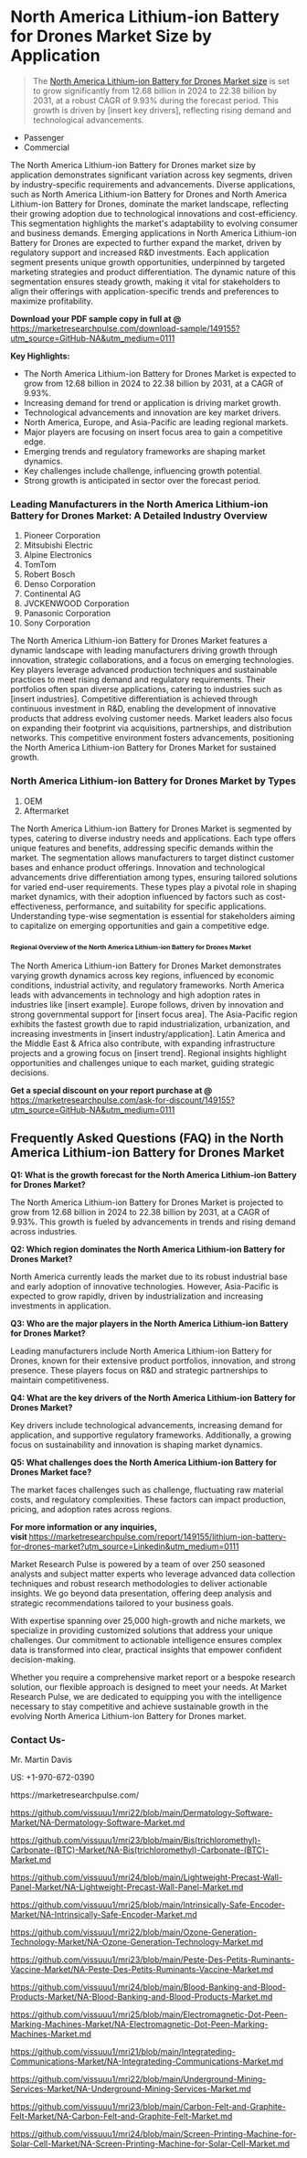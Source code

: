 <h1>North America Lithium-ion Battery for Drones Market&nbsp;Size by Application</h1><blockquote><p>The <a href="https://marketresearchpulse.com/download-sample/149155?utm_source=GitHub-NA&amp;utm_medium=0111">North America Lithium-ion Battery for Drones Market size</a> is set to grow significantly from 12.68 billion in 2024 to 22.38 billion by 2031, at a robust CAGR of 9.93% during the forecast period. This growth is driven by [insert key drivers], reflecting rising demand and technological advancements.</p></blockquote><ul><li>Passenger <li> Commercial</li></ul><p>The North America Lithium-ion Battery for Drones market size by application demonstrates significant variation across key segments, driven by industry-specific requirements and advancements. Diverse applications, such as North America Lithium-ion Battery for Drones and North America Lithium-ion Battery for Drones, dominate the market landscape, reflecting their growing adoption due to technological innovations and cost-efficiency. This segmentation highlights the market's adaptability to evolving consumer and business demands. Emerging applications in North America Lithium-ion Battery for Drones are expected to further expand the market, driven by regulatory support and increased R&D investments. Each application segment presents unique growth opportunities, underpinned by targeted marketing strategies and product differentiation. The dynamic nature of this segmentation ensures steady growth, making it vital for stakeholders to align their offerings with application-specific trends and preferences to maximize profitability.</p><p><strong>Download your PDF sample copy in full at @ </strong><a href="https://marketresearchpulse.com/download-sample/149155?utm_source=GitHub-NA&amp;utm_medium=0111">https://marketresearchpulse.com/download-sample/149155?utm_source=GitHub-NA&amp;utm_medium=0111</a></p><p><strong>Key Highlights: </strong></p><ul><li>The North America Lithium-ion Battery for Drones Market is expected to grow from 12.68 billion in 2024 to 22.38 billion by 2031, at a CAGR of 9.93%.</li><li>Increasing demand for trend or application is driving market growth.</li><li>Technological advancements and innovation are key market drivers.</li><li>North America, Europe, and Asia-Pacific are leading regional markets.</li><li>Major players are focusing on insert focus area to gain a competitive edge.</li><li>Emerging trends and regulatory frameworks are shaping market dynamics.</li><li>Key challenges include challenge, influencing growth potential.</li><li>Strong growth is anticipated in sector over the forecast period.</li></ul><h3>Leading Manufacturers in the North America Lithium-ion Battery for Drones Market: A Detailed Industry Overview</h3><ol><li>Pioneer Corporation</li><li>Mitsubishi Electric</li><li>Alpine Electronics</li><li>TomTom</li><li>Robert Bosch</li><li>Denso Corporation</li><li>Continental AG</li><li>JVCKENWOOD Corporation</li><li>Panasonic Corporation</li><li>Sony Corporation</li></ol><div class="flex max-w-full flex-col flex-grow"><div class="min-h-8 text-message flex w-full flex-col items-end gap-2 whitespace-normal break-words [.text-message+&amp;]:mt-5" dir="auto" data-message-author-role="assistant" data-message-id="fd8432e4-4910-450d-b182-61b7bfb0a01f" data-message-model-slug="gpt-4o"><div class="flex w-full flex-col gap-1 empty:hidden first:pt-[3px]"><div class="markdown prose w-full break-words dark:prose-invert light"><p>The North America Lithium-ion Battery for Drones Market features a dynamic landscape with leading manufacturers driving growth through innovation, strategic collaborations, and a focus on emerging technologies. Key players leverage advanced production techniques and sustainable practices to meet rising demand and regulatory requirements. Their portfolios often span diverse applications, catering to industries such as [insert industries]. Competitive differentiation is achieved through continuous investment in R&amp;D, enabling the development of innovative products that address evolving customer needs. Market leaders also focus on expanding their footprint via acquisitions, partnerships, and distribution networks. This competitive environment fosters advancements, positioning the North America Lithium-ion Battery for Drones Market for sustained growth.</p></div></div></div></div><h3>North America Lithium-ion Battery for Drones Market by Types</h3><ol><li>OEM <li> Aftermarket</li></ol><div class="flex max-w-full flex-col flex-grow"><div class="min-h-8 text-message flex w-full flex-col items-end gap-2 whitespace-normal break-words [.text-message+&amp;]:mt-5" dir="auto" data-message-author-role="assistant" data-message-id="084470be-0bb7-4664-bddf-5156b4f41249" data-message-model-slug="gpt-4o-mini"><div class="flex w-full flex-col gap-1 empty:hidden first:pt-[3px]"><div class="markdown prose w-full break-words dark:prose-invert light"><p>The North America Lithium-ion Battery for Drones Market is segmented by types, catering to diverse industry needs and applications. Each type offers unique features and benefits, addressing specific demands within the market. The segmentation allows manufacturers to target distinct customer bases and enhance product offerings. Innovation and technological advancements drive differentiation among types, ensuring tailored solutions for varied end-user requirements. These types play a pivotal role in shaping market dynamics, with their adoption influenced by factors such as cost-effectiveness, performance, and suitability for specific applications. Understanding type-wise segmentation is essential for stakeholders aiming to capitalize on emerging opportunities and gain a competitive edge.</p></div></div></div></div><h3><span style="font-size: 11px;">Regional Overview of the North America Lithium-ion Battery for Drones Market</span></h3><div class="flex max-w-full flex-col flex-grow"><div class="min-h-8 text-message flex w-full flex-col items-end gap-2 whitespace-normal break-words [.text-message+&amp;]:mt-5" dir="auto" data-message-author-role="assistant" data-message-id="e9038762-ce64-4e30-91c9-9bd413514231" data-message-model-slug="gpt-4o-mini"><div class="flex w-full flex-col gap-1 empty:hidden first:pt-[3px]"><div class="markdown prose w-full break-words dark:prose-invert light"><p>The North America Lithium-ion Battery for Drones Market demonstrates varying growth dynamics across key regions, influenced by economic conditions, industrial activity, and regulatory frameworks. North America leads with advancements in technology and high adoption rates in industries like [insert example]. Europe follows, driven by innovation and strong governmental support for [insert focus area]. The Asia-Pacific region exhibits the fastest growth due to rapid industrialization, urbanization, and increasing investments in [insert industry/application]. Latin America and the Middle East &amp; Africa also contribute, with expanding infrastructure projects and a growing focus on [insert trend]. Regional insights highlight opportunities and challenges unique to each market, guiding strategic decisions.</p></div></div></div></div><p><strong>Get a special discount on your report purchase at @ </strong><a href="https://marketresearchpulse.com/ask-for-discount/149155?utm_source=GitHub-NA&amp;utm_medium=0111">https://marketresearchpulse.com/ask-for-discount/149155?utm_source=GitHub-NA&amp;utm_medium=0111</a></p><h2>Frequently Asked Questions (FAQ) in the North America Lithium-ion Battery for Drones Market</h2><p><strong>Q1: What is the growth forecast for the North America Lithium-ion Battery for Drones Market?</strong></p><p>The North America Lithium-ion Battery for Drones Market is projected to grow from 12.68 billion in 2024 to 22.38 billion by 2031, at a CAGR of 9.93%. This growth is fueled by advancements in trends and rising demand across industries.</p><p><strong>Q2: Which region dominates the North America Lithium-ion Battery for Drones Market?</strong></p><p>North America currently leads the market due to its robust industrial base and early adoption of innovative technologies. However, Asia-Pacific is expected to grow rapidly, driven by industrialization and increasing investments in application.</p><p><strong>Q3: Who are the major players in the North America Lithium-ion Battery for Drones Market?</strong></p><p>Leading manufacturers include North America Lithium-ion Battery for Drones, known for their extensive product portfolios, innovation, and strong presence. These players focus on R&amp;D and strategic partnerships to maintain competitiveness.</p><p><strong>Q4: What are the key drivers of the North America Lithium-ion Battery for Drones Market?</strong></p><p>Key drivers include technological advancements, increasing demand for application, and supportive regulatory frameworks. Additionally, a growing focus on sustainability and innovation is shaping market dynamics.</p><p><strong>Q5: What challenges does the North America Lithium-ion Battery for Drones Market face?</strong></p><p>The market faces challenges such as challenge, fluctuating raw material costs, and regulatory complexities. These factors can impact production, pricing, and adoption rates across regions.</p><p><strong>For more information or any inquiries, visit&nbsp;</strong><a href="https://marketresearchpulse.com/report/149155/lithium-ion-battery-for-drones-market?utm_source=Linkedin&utm_medium=0111">https://marketresearchpulse.com/report/149155/lithium-ion-battery-for-drones-market?utm_source=Linkedin&utm_medium=0111</a></p><p>Market Research Pulse is powered by a team of over 250 seasoned analysts and subject matter experts who leverage advanced data collection techniques and robust research methodologies to deliver actionable insights. We go beyond data presentation, offering deep analysis and strategic recommendations tailored to your business goals.</p><p>With expertise spanning over 25,000 high-growth and niche markets, we specialize in providing customized solutions that address your unique challenges. Our commitment to actionable intelligence ensures complex data is transformed into clear, practical insights that empower confident decision-making.</p><p>Whether you require a comprehensive market report or a bespoke research solution, our flexible approach is designed to meet your needs. At Market Research Pulse, we are dedicated to equipping you with the intelligence necessary to stay competitive and achieve sustainable growth in the evolving North America Lithium-ion Battery for Drones market.</p><h3><strong>Contact Us-</strong></h3><p>Mr. Martin Davis</p><p>US: +1-970-672-0390</p><p>https://marketresearchpulse.com/</p><p><a href="https://github.com/vissuuu1/mri22/blob/main/Dermatology-Software-Market/NA-Dermatology-Software-Market.md">https://github.com/vissuuu1/mri22/blob/main/Dermatology-Software-Market/NA-Dermatology-Software-Market.md</a></p><p><a href="https://github.com/vissuuu1/mri23/blob/main/Bis(trichloromethyl)-Carbonate-(BTC)-Market/NA-Bis(trichloromethyl)-Carbonate-(BTC)-Market.md">https://github.com/vissuuu1/mri23/blob/main/Bis(trichloromethyl)-Carbonate-(BTC)-Market/NA-Bis(trichloromethyl)-Carbonate-(BTC)-Market.md</a></p><p><a href="https://github.com/vissuuu1/mri24/blob/main/Lightweight-Precast-Wall-Panel-Market/NA-Lightweight-Precast-Wall-Panel-Market.md">https://github.com/vissuuu1/mri24/blob/main/Lightweight-Precast-Wall-Panel-Market/NA-Lightweight-Precast-Wall-Panel-Market.md</a></p><p><a href="https://github.com/vissuuu1/mri25/blob/main/Intrinsically-Safe-Encoder-Market/NA-Intrinsically-Safe-Encoder-Market.md">https://github.com/vissuuu1/mri25/blob/main/Intrinsically-Safe-Encoder-Market/NA-Intrinsically-Safe-Encoder-Market.md</a></p><p><a href="https://github.com/vissuuu1/mri22/blob/main/Ozone-Generation-Technology-Market/NA-Ozone-Generation-Technology-Market.md">https://github.com/vissuuu1/mri22/blob/main/Ozone-Generation-Technology-Market/NA-Ozone-Generation-Technology-Market.md</a></p><p><a href="https://github.com/vissuuu1/mri23/blob/main/Peste-Des-Petits-Ruminants-Vaccine-Market/NA-Peste-Des-Petits-Ruminants-Vaccine-Market.md">https://github.com/vissuuu1/mri23/blob/main/Peste-Des-Petits-Ruminants-Vaccine-Market/NA-Peste-Des-Petits-Ruminants-Vaccine-Market.md</a></p><p><a href="https://github.com/vissuuu1/mri24/blob/main/Blood-Banking-and-Blood-Products-Market/NA-Blood-Banking-and-Blood-Products-Market.md">https://github.com/vissuuu1/mri24/blob/main/Blood-Banking-and-Blood-Products-Market/NA-Blood-Banking-and-Blood-Products-Market.md</a></p><p><a href="https://github.com/vissuuu1/mri25/blob/main/Electromagnetic-Dot-Peen-Marking-Machines-Market/NA-Electromagnetic-Dot-Peen-Marking-Machines-Market.md">https://github.com/vissuuu1/mri25/blob/main/Electromagnetic-Dot-Peen-Marking-Machines-Market/NA-Electromagnetic-Dot-Peen-Marking-Machines-Market.md</a></p><p><a href="https://github.com/vissuuu1/mri21/blob/main/Integrateding-Communications-Market/NA-Integrateding-Communications-Market.md">https://github.com/vissuuu1/mri21/blob/main/Integrateding-Communications-Market/NA-Integrateding-Communications-Market.md</a></p><p><a href="https://github.com/vissuuu1/mri22/blob/main/Underground-Mining-Services-Market/NA-Underground-Mining-Services-Market.md">https://github.com/vissuuu1/mri22/blob/main/Underground-Mining-Services-Market/NA-Underground-Mining-Services-Market.md</a></p><p><a href="https://github.com/vissuuu1/mri23/blob/main/Carbon-Felt-and-Graphite-Felt-Market/NA-Carbon-Felt-and-Graphite-Felt-Market.md">https://github.com/vissuuu1/mri23/blob/main/Carbon-Felt-and-Graphite-Felt-Market/NA-Carbon-Felt-and-Graphite-Felt-Market.md</a></p><p><a href="https://github.com/vissuuu1/mri24/blob/main/Screen-Printing-Machine-for-Solar-Cell-Market/NA-Screen-Printing-Machine-for-Solar-Cell-Market.md">https://github.com/vissuuu1/mri24/blob/main/Screen-Printing-Machine-for-Solar-Cell-Market/NA-Screen-Printing-Machine-for-Solar-Cell-Market.md</a></p>
